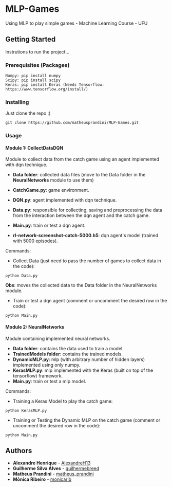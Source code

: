 # MLP-Games
Using MLP to play simple games - Machine Learning Course - UFU

## Getting Started

Instrutions to run the project...

### Prerequisites (Packages)
```
Numpy: pip install numpy
Scipy: pip install scipy
Keras: pip install Keras (Needs Tensorflow: https://www.tensorflow.org/install/)
```

### Installing

Just clone the repo :)

```
git clone https://github.com/matheusprandini/MLP-Games.git
```

### Usage

#### Module 1: **CollectDataDQN** 

Module to collect data from the catch game using an agent implemented with dqn technique.

- **Data folder**: collected data files (move to the Data folder in the **NeuralNetworks** module to use them)
- **CatchGame.py**: game environment.
- **DQN.py**: agent implemented with dqn technique.
- **Data.py**: responsible for collecting, saving and preprocessing the data from the interaction between the dqn agent and the catch game.
- **Main.py**: train or test a dqn agent.

- **rl-network-screenshot-catch-5000.h5**: dqn agent's model (trained with 5000 episodes).

Commands:

- Collect Data (just need to pass the number of games to collect data in the code):
```
python Data.py
```
**Obs**: moves the collected data to the Data folder in the NeuralNetworks module.

- Train or test a dqn agent (comment or uncomment the desired row in the code):
```
python Main.py
```

#### Module 2: **NeuralNetworks** 

Module containing implemented neural networks.

- **Data folder**: contains the data used to train a model.
- **TrainedModels folder**: contains the trained models.
- **DynamicMLP.py**: mlp (with arbitrary number of hidden layers) implemented using only numpy.
- **KerasMLP.py**: mlp implemented with the Keras (built on top of the tensorflow) framework.
- **Main.py**: train or test a mlp model.

Commands:

- Training a Keras Model to play the catch game:
```
python KerasMLP.py
```

- Training or Testing the Dynamic MLP on the catch game (comment or uncomment the desired row in the code):
```
python Main.py
```

## Authors

* **Alexandre Henrique** - [AlexandreH13](https://github.com/AlexandreH13)
* **Guilherme Silva Alves** - [guilhermebreed](https://github.com/guilhermebreed)
* **Matheus Prandini** - [matheus_prandini](https://github.com/matheusprandini)
* **Mônica Ribeiro** - [monicarib](https://github.com/monicarib)
